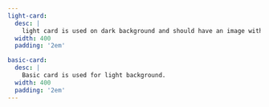 ```yaml
---
light-card:
  desc: |
    light card is used on dark background and should have an image with it.
  width: 400
  padding: '2em'

basic-card:
  desc: |
    Basic card is used for light background.
  width: 400
  padding: '2em'
---
```

